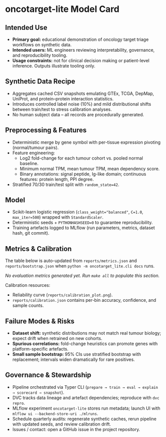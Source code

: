 # oncotarget-lite Model Card

## Intended Use
- **Primary goal:** educational demonstration of oncology target triage workflows on synthetic data.
- **Intended users:** ML engineers reviewing interpretability, governance, and reproducibility tooling.
- **Usage constraints:** not for clinical decision making or patient-level inference. Outputs illustrate tooling only.

## Synthetic Data Recipe
- Aggregates cached CSV snapshots emulating GTEx, TCGA, DepMap, UniProt, and protein–protein interaction statistics.
- Introduces controlled label noise (10%) and mild distributional shifts between train/test to stress calibration analyses.
- No human subject data – all records are procedurally generated.

## Preprocessing & Features
- Deterministic merge by gene symbol with per-tissue expression pivoting (normal/tumour pairs).
- Feature engineering:
  - Log2 fold-change for each tumour cohort vs. pooled normal baseline.
  - Minimum normal TPM, mean tumour TPM, mean dependency score.
  - Binary annotations: signal peptide, Ig-like domain; continuous features: protein length, PPI degree.
- Stratified 70/30 train/test split with `random_state=42`.

## Model
- Scikit-learn logistic regression (`class_weight="balanced"`, `C=1.0`, `max_iter=500`) wrapped with `StandardScaler`.
- Deterministic seeds + `PYTHONHASHSEED=0` to guarantee reproducibility.
- Training artefacts logged to MLflow (run parameters, metrics, dataset hash, git commit).

## Metrics & Calibration
The table below is auto-updated from `reports/metrics.json` and `reports/bootstrap.json` when `python -m oncotarget_lite.cli docs` runs.

<!-- METRICS_TABLE_START -->
_No evaluation metrics generated yet. Run `make all` to populate this section._
<!-- METRICS_TABLE_END -->

Calibration resources:
- Reliability curve (`reports/calibration_plot.png`).
- `reports/calibration.json` contains per-bin accuracy, confidence, and sample counts.

## Failure Modes & Risks
- **Dataset shift:** synthetic distributions may not match real tumour biology; expect drift when retrained on new cohorts.
- **Spurious correlations:** fold-change heuristics can promote genes with platform-specific artefacts.
- **Small sample bootstrap:** 95% CIs use stratified bootstrap with replacement; intervals widen dramatically for rare positives.

## Governance & Stewardship
- Pipeline orchestrated via Typer CLI (`prepare → train → eval → explain → scorecard → snapshot`).
- DVC tracks data lineage and artefact dependencies; reproduce with `dvc repro`.
- MLflow experiment `oncotarget-lite` stores run metadata; launch UI with `mlflow ui --backend-store-uri ./mlruns`.
- Schedule quarterly audits: regenerate synthetic caches, rerun pipeline with updated seeds, and review calibration drift.
- Issues / contact: open a GitHub issue in the project repository.
